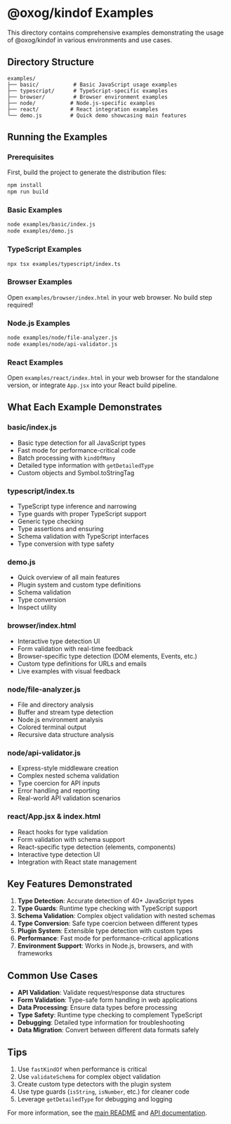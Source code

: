 # @oxog/kindof Examples

This directory contains comprehensive examples demonstrating the usage of @oxog/kindof in various environments and use cases.

## Directory Structure

```
examples/
├── basic/           # Basic JavaScript usage examples
├── typescript/      # TypeScript-specific examples
├── browser/         # Browser environment examples
├── node/           # Node.js-specific examples
├── react/          # React integration examples
└── demo.js         # Quick demo showcasing main features
```

## Running the Examples

### Prerequisites

First, build the project to generate the distribution files:

```bash
npm install
npm run build
```

### Basic Examples

```bash
node examples/basic/index.js
node examples/demo.js
```

### TypeScript Examples

```bash
npx tsx examples/typescript/index.ts
```

### Browser Examples

Open `examples/browser/index.html` in your web browser. No build step required!

### Node.js Examples

```bash
node examples/node/file-analyzer.js
node examples/node/api-validator.js
```

### React Examples

Open `examples/react/index.html` in your web browser for the standalone version, or integrate `App.jsx` into your React build pipeline.

## What Each Example Demonstrates

### basic/index.js
- Basic type detection for all JavaScript types
- Fast mode for performance-critical code
- Batch processing with `kindOfMany`
- Detailed type information with `getDetailedType`
- Custom objects and Symbol.toStringTag

### typescript/index.ts
- TypeScript type inference and narrowing
- Type guards with proper TypeScript support
- Generic type checking
- Type assertions and ensuring
- Schema validation with TypeScript interfaces
- Type conversion with type safety

### demo.js
- Quick overview of all main features
- Plugin system and custom type definitions
- Schema validation
- Type conversion
- Inspect utility

### browser/index.html
- Interactive type detection UI
- Form validation with real-time feedback
- Browser-specific type detection (DOM elements, Events, etc.)
- Custom type definitions for URLs and emails
- Live examples with visual feedback

### node/file-analyzer.js
- File and directory analysis
- Buffer and stream type detection
- Node.js environment analysis
- Colored terminal output
- Recursive data structure analysis

### node/api-validator.js
- Express-style middleware creation
- Complex nested schema validation
- Type coercion for API inputs
- Error handling and reporting
- Real-world API validation scenarios

### react/App.jsx & index.html
- React hooks for type validation
- Form validation with schema support
- React-specific type detection (elements, components)
- Interactive type detection UI
- Integration with React state management

## Key Features Demonstrated

1. **Type Detection**: Accurate detection of 40+ JavaScript types
2. **Type Guards**: Runtime type checking with TypeScript support
3. **Schema Validation**: Complex object validation with nested schemas
4. **Type Conversion**: Safe type coercion between different types
5. **Plugin System**: Extensible type detection with custom types
6. **Performance**: Fast mode for performance-critical applications
7. **Environment Support**: Works in Node.js, browsers, and with frameworks

## Common Use Cases

- **API Validation**: Validate request/response data structures
- **Form Validation**: Type-safe form handling in web applications
- **Data Processing**: Ensure data types before processing
- **Type Safety**: Runtime type checking to complement TypeScript
- **Debugging**: Detailed type information for troubleshooting
- **Data Migration**: Convert between different data formats safely

## Tips

1. Use `fastKindOf` when performance is critical
2. Use `validateSchema` for complex object validation
3. Create custom type detectors with the plugin system
4. Use type guards (`isString`, `isNumber`, etc.) for cleaner code
5. Leverage `getDetailedType` for debugging and logging

For more information, see the [main README](../README.md) and [API documentation](../docs/).